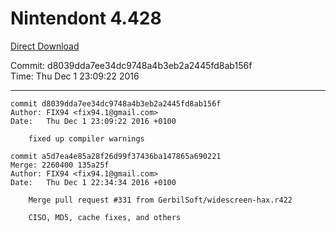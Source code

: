 # Nintendont 4.428
[Direct Download](./Nintendont.zip)

Commit: d8039dda7ee34dc9748a4b3eb2a2445fd8ab156f  
Time: Thu Dec 1 23:09:22 2016   

-----

```
commit d8039dda7ee34dc9748a4b3eb2a2445fd8ab156f
Author: FIX94 <fix94.1@gmail.com>
Date:   Thu Dec 1 23:09:22 2016 +0100

    fixed up compiler warnings
```

```
commit a5d7ea4e85a28f26d99f37436ba147865a690221
Merge: 2260400 135a25f
Author: FIX94 <fix94.1@gmail.com>
Date:   Thu Dec 1 22:34:34 2016 +0100

    Merge pull request #331 from GerbilSoft/widescreen-hax.r422
    
    CISO, MD5, cache fixes, and others
```
